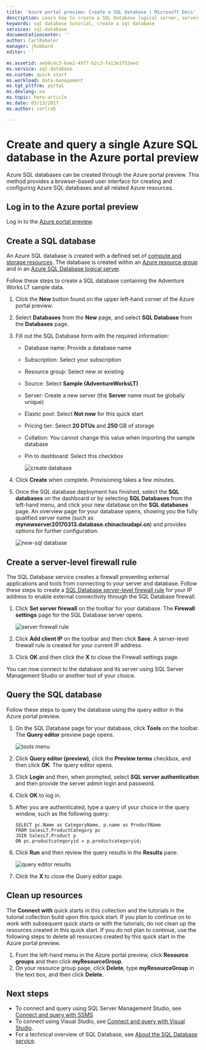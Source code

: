 ```yaml
---
title: 'Azure portal preview: Create a SQL database | Microsoft Docs'
description: Learn how to create a SQL Database logical server, server-level firewall rule, and databases in the Azure portal preview. You also learn to query an Azure SQL database using the Azure portal preview.
keywords: sql database tutorial, create a sql database
services: sql-database
documentationcenter: ''
author: CarlRabeler
manager: jhubbard
editor: ''

ms.assetid: aeb8c4c3-6ae2-45f7-b2c3-fa13e3752eed
ms.service: sql-database
ms.custom: quick start
ms.workload: data-management
ms.tgt_pltfrm: portal
ms.devlang: na
ms.topic: hero-article
ms.date: 03/13/2017
ms.author: carlrab

---
```

# Create and query a single Azure SQL database in the Azure portal preview

Azure SQL databases can be created through the Azure portal preview. This method provides a browser-based user interface for creating and configuring Azure SQL databases and all related Azure resources.

## Log in to the Azure portal preview

Log in to the [Azure portal preview](https://portal.azure.cn/).

## Create a SQL database

An Azure SQL database is created with a defined set of [compute and storage resources](sql-database-service-tiers.md). The database is created within an [Azure resource group](../azure-resource-manager/resource-group-overview.md) and in an [Azure SQL Database logical server](sql-database-features.md). 

Follow these steps to create a SQL database containing the Adventure Works LT sample data. 

1. Click the **New** button found on the upper left-hand corner of the Azure portal preview.

2. Select **Databases** from the **New** page, and select **SQL Database** from the **Databases** page.

3. Fill out the SQL Database form with the required information: 
   - Database name: Provide a database name
   - Subscription: Select your subscription
   - Resource group: Select new or existing
   - Source: Select **Sample (AdventureWorksLT)**
   - Server: Create a new server (the **Server** name must be globally unique)
   - Elastic pool: Select **Not now** for this quick start
   - Pricing tier: Select **20 DTUs** and **250** GB of storage
   - Collation: You cannot change this value when importing the sample database 
   - Pin to dashboard: Select this checkbox

      ![create database](./media/sql-database-get-started/create-database-s1.png)

4. Click **Create** when complete. Provisioning takes a few minutes.
5. Once the SQL database deployment has finished, select the **SQL databases** on the dashboard or by selecting **SQL Databases** from the left-hand menu, and click your new database on the **SQL databases** page. An overview page for your database opens, showing you the fully qualified server name (such as **mynewserver20170313.database.chinacloudapi.cn**) and provides options for further configuration.

      ![new-sql database](./media/sql-database-get-started/new-database-s1-overview.png) 

## Create a server-level firewall rule

The SQL Database service creates a firewall preventing external applications and tools from connecting to your server and database. Follow these steps to create a [SQL Database server-level firewall rule](sql-database-firewall-configure.md) for your IP address to enable external connectivity through the SQL Database firewall. 

1. Click **Set server firewall** on the toolbar for your database. The **Firewall settings** page for the SQL Database server opens. 

      ![server firewall rule](./media/sql-database-get-started/server-firewall-rule.png) 

2. Click **Add client IP** on the toolbar and then click **Save**. A server-level firewall rule is created for your current IP address.

3. Click **OK** and then click the **X** to close the Firewall settings page.

You can now connect to the database and its server using SQL Server Management Studio or another tool of your choice.

## Query the SQL database

Follow these steps to query the database using the query editor in the Azure portal preview. 

1. On the SQL Database page for your database, click **Tools** on the toolbar. The **Query editor** preview page opens.

     ![tools menu](./media/sql-database-get-started/tools-menu.png) 

2. Click **Query editor (preview)**, click the **Preview terms** checkbox, and then click **OK**. The query editor opens.

3. Click **Login** and then, when prompted, select **SQL server authentication** and then provide the server admin login and password.
4. Click **OK** to log in.

5. After you are authenticated, type a query of your choice in the query window, such as the following query:

   ```
   SELECT pc.Name as CategoryName, p.name as ProductName
   FROM SalesLT.ProductCategory pc
   JOIN SalesLT.Product p
   ON pc.productcategoryid = p.productcategoryid;
   ```

6. Click **Run** and then review the query results in the **Results** pane.

    ![query editor results](./media/sql-database-get-started/query-editor-results.png)

7. Click the **X** to close the Query editor page.

## Clean up resources

The **Connect with** quick starts in this collection and the tutorials in the tutorial collection build upon this quick start. If you plan to continue on to work with subsequent quick starts or with the tutorials, do not clean up the resources created in this quick start. If you do not plan to continue, use the following steps to delete all resources created by this quick start in the Azure portal preview.

1. From the left-hand menu in the Azure portal preview, click **Resource groups** and then click **myResourceGroup**. 
2. On your resource group page, click **Delete**, type **myResourceGroup** in the text box, and then click **Delete**.

## Next steps

- To connect and query using SQL Server Management Studio, see [Connect and query with SSMS](sql-database-connect-query-ssms.md)
- To connect using Visual Studio, see [Connect and query with Visual Studio](sql-database-connect-query.md).
- For a technical overview of SQL Database, see [About the SQL Database service](sql-database-technical-overview.md).
